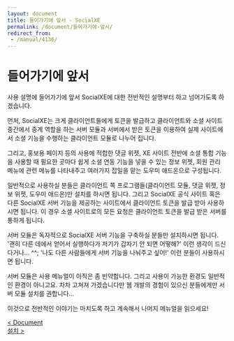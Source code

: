 ```yaml
---
layout: document
title: 들어가기에 앞서 - SocialXE
permalink: /document/들어가기에-앞서/
redirect_from:
 - /manual/4136/
---
```


# 들어가기에 앞서

사용 설명에 들어가기에 앞서 SocialXE에 대한 전반적인 설명부터 하고 넘어가도록 하겠습니다.

먼저, SocialXE는 크게 클라이언트들에게 토큰을 발급하고 클라이언트와 소셜 사이트 중간에서 중계 역할을 하는 서버 모듈과 서버에서 받은 토큰을 이용하여 실제 사이트에서 소셜 기능을 수행하는 클라이언트 모듈로 나누어 집니다.

그리고, 홍보용 페이지 등의 사용에 적합한 댓글 위젯, XE 사이트 전반에 소셜 통합 기능을 사용할 때 필요한 곳마다 쉽게 소셜 연동 기능을 넣을 수 있는 정보 위젯, 회원 관리 메뉴에 관련 메뉴를 나타내주고 여러가지 잡일을 맡는 도우미 애드온으로 구성됩니다.

일반적으로 사용하실 분들은 클라이언트 쪽 프로그램들(클라이언트 모듈, 댓글 위젯, 정보 위젯, 도우미 애드온)만 설치를 하시면 됩니다. 그리고 SocialXE 공식 사이트 혹은 다른 SocialXE 서버 기능을 제공하는 사이트에서 클라이언트 토큰을 발급 받아 사용하시면 됩니다. 이 경우 소셜 사이트로의 모든 요청은 클라이언트 토큰을 발급 받은 서버를 통하게 됩니다.

서버 모듈은 독자적으로 SocialXE 서버 기능을 구축하실 분들만 설치하시면 됩니다. '괜히 다른 데에서 얻어서 실행하다가 저기가 갑자기 안 되면 어떻해?' 이런 생각이 드신다거나... ^^; '나도 다른 사람들에게 서버 기능을 나눠주고 싶어!' 이런 분들이 사용하시면 됩니다.

서버 모듈은 사용 메뉴얼이 아직은 좀 빈약합니다. 그리고 사용이 가능한 환경도 일반적인 환경이 아니고요. 차차 고쳐져 가겠습니다만 웹 개발의 경험이 있으신 분들에게만 서버 모듈 설치를 권합니다...

이것으로 전반적인 이야기는 마치도록 하고 계속해서 나머지 메뉴얼을 읽으세요!

<div class="pull-left">
	<a class="btn btn-default" href="../../document/">< Document</a>
</div>

<div class="pull-right">
	<a class="btn btn-default" href="../설치/">설치 ></a>
</div>

<script>
	set_pills('toc_2');
</script>